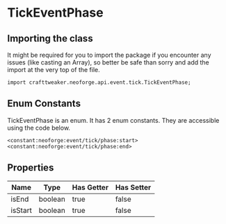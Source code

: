 # TickEventPhase

## Importing the class

It might be required for you to import the package if you encounter any issues (like casting an Array), so better be safe than sorry and add the import at the very top of the file.
```zenscript
import crafttweaker.neoforge.api.event.tick.TickEventPhase;
```


## Enum Constants

TickEventPhase is an enum. It has 2 enum constants. They are accessible using the code below.

```zenscript
<constant:neoforge:event/tick/phase:start>
<constant:neoforge:event/tick/phase:end>
```
## Properties

|  Name   |  Type   | Has Getter | Has Setter |
|---------|---------|------------|------------|
| isEnd   | boolean | true       | false      |
| isStart | boolean | true       | false      |

